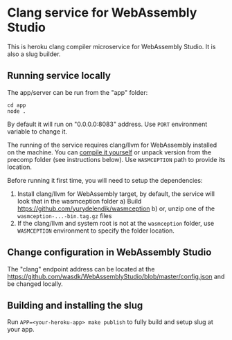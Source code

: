 # Clang service for WebAssembly Studio

This is heroku clang compiler microservice for WebAssembly Studio. It is also a slug builder.

## Running service locally

The app/server can be run from the "app" folder:

```
cd app
node .
```

By default it will run on "0.0.0.0:8083" address. Use `PORT` environment variable to change it.

The running of the service requires clang/llvm for WebAssembly installed on the machine. You can [compile it yourself](https://github.com/yurydelendik/wasmception) or unpack version from the precomp folder (see instructions below). Use `WASMCEPTION` path to provide its location.

Before running it first time, you will need to setup the dependencies:

1. Install clang/llvm for WebAssembly target, by default, the service will look that in the wasmception folder
    a) Build https://github.com/yurydelendik/wasmception
    b) or, unzip one of the `wasmception-...-bin.tag.gz` files
2. If the clang/llvm and system root is not at the `wasmception` folder, use `WASMCEPTION` environment to specify the folder location.

## Change configuration in WebAssembly Studio

The "clang" endpoint address can be located at the https://github.com/wasdk/WebAssemblyStudio/blob/master/config.json and be changed locally.

## Building and installing the slug

Run `APP=<your-heroku-app> make publish` to fully build and setup slug at your app.

